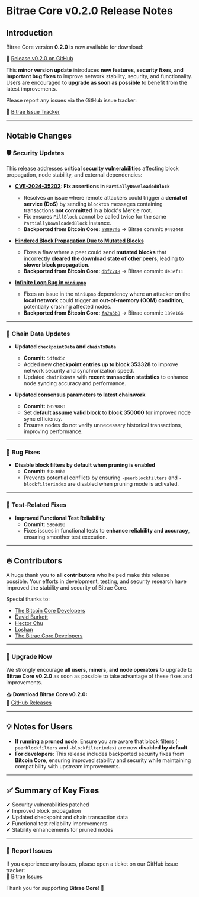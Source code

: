 # Bitrae Core v0.2.0 Release Notes

## Introduction

Bitrae Core version **0.2.0** is now available for download:

🔗 [Release v0.2.0 on GitHub](https://github.com/bitraenet/bitrae/releases/tag/v0.2.0/)

This **minor version update** introduces **new features, security fixes, and important bug fixes** to improve network stability, security, and functionality. Users are encouraged to **upgrade as soon as possible** to benefit from the latest improvements.

Please report any issues via the GitHub issue tracker:

🔗 [Bitrae Issue Tracker](https://github.com/bitraenet/bitrae/issues)

---

## Notable Changes

### 🛡️ Security Updates

This release addresses **critical security vulnerabilities** affecting block propagation, node stability, and external dependencies:

- **[CVE-2024-35202](https://www.cvedetails.com/cve/CVE-2024-35202/): Fix assertions in `PartiallyDownloadedBlock`**
  - Resolves an issue where remote attackers could trigger a **denial of service (DoS)** by sending `blocktxn` messages containing transactions **not committed** in a block's Merkle root.
  - Fix ensures `FillBlock` cannot be called twice for the same `PartiallyDownloadedBlock` instance.
  - **Backported from Bitcoin Core:** [`a8897f6`](https://github.com/bitcoin/bitcoin/commit/a8897f6) → Bitrae commit: `9492448`

- **[Hindered Block Propagation Due to Mutated Blocks](https://bitcoincore.org/en/2024/10/08/disclose-mutated-blocks-hindering-propagation/)**
  - Fixes a flaw where a peer could send **mutated blocks** that incorrectly **cleared the download state of other peers**, leading to **slower block propagation**.
  - **Backported from Bitcoin Core:** [`dbfc748`](https://github.com/bitcoin/bitcoin/commit/dbfc748) → Bitrae commit: `de3ef11`

- **[Infinite Loop Bug in `miniupnp`](https://bitcoincore.org/en/2024/07/31/disclose-upnp-oom/)**
  - Fixes an issue in the `miniupnp` dependency where an attacker on the **local network** could trigger an **out-of-memory (OOM) condition**, potentially crashing affected nodes.
  - **Backported from Bitcoin Core:** [`fa2a5b8`](https://github.com/bitcoin/bitcoin/commit/fa2a5b8) → Bitrae commit: `189e166`

---

### 🔄 Chain Data Updates

- **Updated `checkpointData` and `chainTxData`**
  - **Commit:** `5df0d5c`
  - Added new **checkpoint entries up to block 353328** to improve network security and synchronization speed.
  - Updated `chainTxData` with **recent transaction statistics** to enhance node syncing accuracy and performance.

- **Updated consensus parameters to latest chainwork**
  - **Commit:** `b059883`
  - Set **default assume valid block** to **block 350000** for improved node sync efficiency.
  - Ensures nodes do not verify unnecessary historical transactions, improving performance.

---

### 🐛 Bug Fixes

- **Disable block filters by default when pruning is enabled**  
  - **Commit:** `f9830ba`
  - Prevents potential conflicts by ensuring `-peerblockfilters` and `-blockfilterindex` are disabled when pruning mode is activated.

---

### 🧪 Test-Related Fixes

- **Improved Functional Test Reliability**  
  - **Commit:** `580dd9d`
  - Fixes issues in functional tests to **enhance reliability and accuracy**, ensuring smoother test execution.

---

## 🔥 Contributors

A huge thank you to **all contributors** who helped make this release possible. Your efforts in development, testing, and security research have improved the stability and security of Bitrae Core.

Special thanks to:

- [The Bitcoin Core Developers](https://github.com/bitcoin/bitcoin/)
- [David Burkett](https://github.com/DavidBurkett/)
- [Hector Chu](https://github.com/hectorchu)
- [Loshan](https://github.com/losh11)
- [The Bitrae Core Developers](https://github.com/bitraenet/bitrae/)

---

### 🚀 Upgrade Now

We strongly encourage **all users, miners, and node operators** to upgrade to **Bitrae Core v0.2.0** as soon as possible to take advantage of these fixes and improvements.

📥 **Download Bitrae Core v0.2.0:**  
🔗 [GitHub Releases](https://github.com/bitraenet/bitrae/releases/tag/v0.2.0/)

---

## 💡 Notes for Users
- **If running a pruned node**: Ensure you are aware that block filters (`-peerblockfilters` and `-blockfilterindex`) are now **disabled by default**.
- **For developers**: This release includes backported security fixes from **Bitcoin Core**, ensuring improved stability and security while maintaining compatibility with upstream improvements.

---

## ✅ Summary of Key Fixes
✔ Security vulnerabilities patched  
✔ Improved block propagation  
✔ Updated checkpoint and chain transaction data  
✔ Functional test reliability improvements  
✔ Stability enhancements for pruned nodes  

---

### 🔗 Report Issues
If you experience any issues, please open a ticket on our GitHub issue tracker:  
🔗 [Bitrae Issues](https://github.com/bitraenet/bitrae/issues)

Thank you for supporting **Bitrae Core**! 🚀
